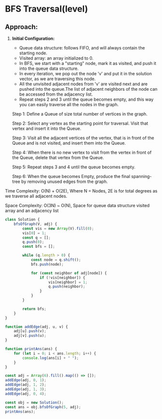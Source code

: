 # BFS Traversal(level)

## Approach:
1. **Initial Configuration:**
    - Queue data structure: follows FIFO, and will always contain the starting node.
   - Visited array: an array initialized to 0.
    - In BFS, we start with a "starting" node, mark it as visited, and push it into the queue data structure.
   - In every iteration, we pop out the node 'v' and put it in the solution vector, as we are traversing this node.
   - All the unvisited adjacent nodes from 'v' are visited next and are pushed into the queue.The list of adjacent neighbors of the node can be accessed from the adjacency list.
   - Repeat steps 2 and 3 until the queue becomes empty, and this way you can easily traverse all the nodes in the graph.
     
  
    Step 1: Define a Queue of size total number of vertices in the 
            graph. 

    Step 2: Select any vertex as the starting point for traversal. 
            Visit that vertex and insert it into the Queue.  

    Step 3: Visit all the adjacent vertices of the vertex, that is 
             in front of the Queue and is not visited, and insert 
             them into the Queue. 

    Step 4: When there is no new vertex to visit from the vertex in 
            front of the Queue, delete that vertex from the 
            Queue.  

    Step 5: Repeat steps 3 and 4 until the queue becomes empty.  

    Step 6: When the queue becomes Empty, produce the final 
            spanning-tree by removing unused edges from the graph.
   

Time Complexity: O(N) + O(2E), Where N = Nodes, 2E is for total degrees as we traverse all adjacent nodes.

Space Complexity: O(3N) ~ O(N), Space for queue data structure visited array and an adjacency list

```javascript
class Solution {
    bfsOfGraph(V, adj) {
        const vis = new Array(V).fill(0);
        vis[0] = 1;
        const q = [];
        q.push(0);
        const bfs = [];

        while (q.length > 0) {
            const node = q.shift();
            bfs.push(node);

            for (const neighbor of adj[node]) {
                if (!vis[neighbor]) {
                    vis[neighbor] = 1;
                    q.push(neighbor);
                }
            }
        }

        return bfs;
    }
}

function addEdge(adj, u, v) {
    adj[u].push(v);
    adj[v].push(u);
}

function printAns(ans) {
    for (let i = 0; i < ans.length; i++) {
        console.log(ans[i] + " ");
    }
}

const adj = Array(6).fill().map(() => []);
addEdge(adj, 0, 1);
addEdge(adj, 1, 2);
addEdge(adj, 1, 3);
addEdge(adj, 0, 4);

const obj = new Solution();
const ans = obj.bfsOfGraph(5, adj);
printAns(ans);
